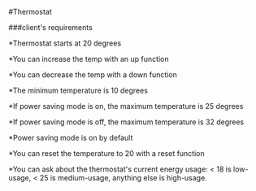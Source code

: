 #Thermostat

###client's requirements

*Thermostat starts at 20 degrees

*You can increase the temp with an up function

*You can decrease the temp with a down function

*The minimum temperature is 10 degrees

*If power saving mode is on, the maximum temperature is 25 degrees

*If power saving mode is off, the maximum temperature is 32 degrees

*Power saving mode is on by default

*You can reset the temperature to 20 with a reset function

*You can ask about the thermostat's current energy usage: < 18 is low-usage, < 25 is medium-usage, anything else is high-usage.
